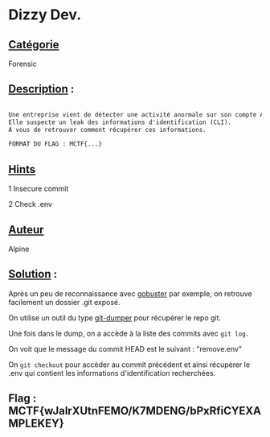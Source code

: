 # **Dizzy Dev**.

## <u>**Catégorie**</u>

Forensic

## <u>**Description**</u> :

```txt

Une entreprise vient de détecter une activité anormale sur son compte AWS.
Elle suspecte un leak des informations d'identification (CLI).
À vous de retrouver comment récupérer ces informations.

FORMAT DU FLAG : MCTF{...}
```

## <u>Hints</u>

1 Insecure commit

2 Check .env

## <u>Auteur</u>

Alpine

## <u>Solution</u> :

Après un peu de reconnaissance avec [gobuster](https://github.com/OJ/gobuster) par exemple, on retrouve facilement un dossier .git exposé.

On utilise un outil du type [git-dumper](https://github.com/arthaud/git-dumper) pour récupérer le repo git.

Une fois dans le dump, on a accède à la liste des commits avec `git log`.

On voit que le message du commit HEAD est le suivant : "remove.env"

On `git checkout` pour accéder au commit précédent et ainsi récupérer le .env qui contient les informations d'identification recherchées.

## **Flag : MCTF{wJalrXUtnFEMO/K7MDENG/bPxRfiCYEXAMPLEKEY}**
